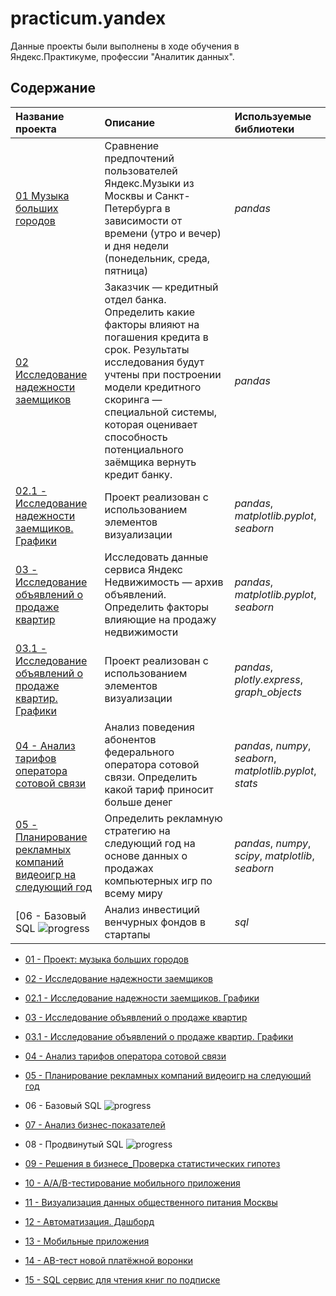 # practicum.yandex

Данные проекты были выполнены в ходе обучения в Яндекс.Практикуме, профессии "Аналитик данных".

## Содержание

| Название проекта | Описание | Используемые библиотеки | 
| :---------------------- | :---------------------- | :---------------------- |
| [01 Музыка больших городов](01-data-analyst.music) | Сравнение предпочтений пользователей Яндекс.Музыки из Москвы и Санкт-Петербурга в зависимости от времени (утро и вечер) и дня недели (понедельник, среда, пятница)| *pandas* |
| [02 Исследование надежности заемщиков](02-reliability_of_borrowers) | Заказчик — кредитный отдел банка. Определить какие факторы влияют на погашения кредита в срок. Результаты исследования будут учтены при построении модели кредитного скоринга — специальной системы, которая оценивает способность потенциального заёмщика вернуть кредит банку.| *pandas* |
| [02.1 - Исследование надежности заемщиков. Графики](02.1-reliability_of_borrowers) | Проект реализован с использованием элементов визуализации| *pandas*, *matplotlib.pyplot*, *seaborn* |
| [03 - Исследование объявлений о продаже квартир](03_spb_real_estate) | Исследовать данные сервиса Яндекс Недвижимость — архив объявлений. Определить факторы влияющие на продажу недвижимости | *pandas*, *matplotlib.pyplot*, *seaborn* |
| [03.1 - Исследование объявлений о продаже квартир. Графики](03.1_spb_real_estate) | Проект реализован с использованием элементов визуализации | *pandas*, *plotly.express*, *graph_objects* |
| [04 - Анализ тарифов оператора сотовой связи](04_mobile_tariff) | Анализ поведения абонентов федерального оператора сотовой связи. Определить какой тариф приносит больше денег | *pandas*, *numpy*, *seaborn*, *matplotlib.pyplot*, *stats* |
| [05 - Планирование рекламных компаний видеоигр на следующий год](05_video_games) | Определить рекламную стратегию на следующий год на основе данных о продажах компьютерных игр по всему миру | *pandas*, *numpy*, *scipy*, *matplotlib*, *seaborn* |
| [06 - Базовый SQL ![progress](https://img.shields.io/badge/-in%20progress-green) | Анализ инвестиций венчурных фондов в стартапы | *sql* |


- [01 - Проект: музыка больших городов](https://github.com/vs-gorgan/practicum.yandex/blob/main/01-data-analyst.music/music.md)

- [02 - Исследование надежности заемщиков](https://github.com/vs-gorgan/practicum.yandex/blob/main/02-reliability_of_borrowers/credit.md)

- [02.1 - Исследование надежности заемщиков. Графики](https://github.com/vs-gorgan/practicum.yandex/blob/main/02.1-reliability_of_borrowers/project.md)

- [03 - Исследование объявлений о продаже квартир](https://github.com/vs-gorgan/practicum.yandex/blob/main/03_spb_real_estate/real_estate.md)

- [03.1 - Исследование объявлений о продаже квартир. Графики](https://github.com/vs-gorgan/practicum.yandex/blob/main/03.1_spb_real_estate/project.md)

- [04 - Анализ тарифов оператора сотовой связи](https://github.com/vs-gorgan/practicum.yandex/blob/main/04_mobile_tariff/mobile.md)

- [05 - Планирование рекламных компаний видеоигр на следующий год](https://github.com/vs-gorgan/practicum.yandex/blob/main/05_video_games/project.md)

- 06 - Базовый SQL ![progress](https://img.shields.io/badge/-in%20progress-green)

- [07 - Анализ бизнес-показателей](https://github.com/vs-gorgan/practicum.yandex/blob/main/07_business_performance/project.md)

- 08 - Продвинутый SQL ![progress](https://img.shields.io/badge/-in%20progress-green)

- [09 - Решения в бизнесе_Проверка статистических гипотез](https://github.com/vs-gorgan/practicum.yandex/blob/main/09_business_decision_making/09_AB_test.ipynb)

- [10 - A/A/B-тестирование мобильного приложения](https://github.com/vs-gorgan/practicum.yandex/blob/main/10_AB_test/project.md)

- [11 - Визуализация данных общественного питания Москвы](https://github.com/vs-gorgan/practicum.yandex/blob/main/11_Moscow_places/11_Moscow_places(2).ipynb)

- [12 - Автоматизация. Дашборд](https://github.com/vs-gorgan/practicum.yandex/blob/main/12_Dashboard/project.md)

- [13 - Мобильные приложения](https://github.com/vs-gorgan/practicum.yandex/blob/main/13_mobile_app/13_mobile_app.ipynb)

- [14 - AB-тест новой платёжной воронки](https://github.com/vs-gorgan/practicum.yandex/blob/main/14_AB-test_final/AB-test_final.ipynb)

- [15 - SQL сервис для чтения книг по подписке](https://github.com/vs-gorgan/practicum.yandex/blob/main/15_SQL/15_SQL.ipynb)
